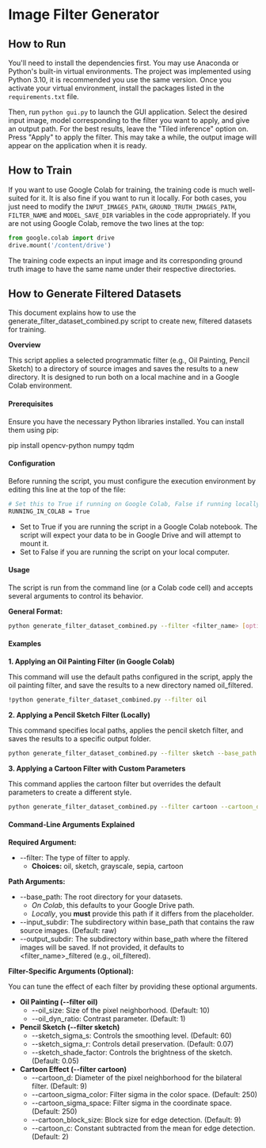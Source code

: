 # Image Filter Generator

## How to Run

You'll need to install the dependencies first. You may use Anaconda or Python's built-in virtual environments. The project was implemented using Python 3.10, it is recommended you use the same version.
Once you activate your virtual environment, install the packages listed in the `requirements.txt` file.

Then, run `python gui.py` to launch the GUI application. Select the desired input image, model corresponding to the filter you want to apply, and give an output path. For the best results, leave the "Tiled inference" option on. Press "Apply" to apply the filter. This may take a while, the output image will appear on the application when it is ready.

## How to Train

If you want to use Google Colab for training, the training code is much well-suited for it. It is also fine if you want to run it locally. For both cases, you just need to modify the `INPUT_IMAGES_PATH`, `GROUND_TRUTH_IMAGES_PATH`, `FILTER_NAME` and `MODEL_SAVE_DIR` variables in the code appropriately. If you are not using Google Colab, remove the two lines at the top:

```python
from google.colab import drive
drive.mount('/content/drive')
```

The training code expects an input image and its corresponding ground truth image to have the same name under their respective directories.

## How to Generate Filtered Datasets

This document explains how to use the generate\_filter\_dataset\_combined.py script to create new, filtered datasets for training.

**Overview**

This script applies a selected programmatic filter (e.g., Oil Painting, Pencil Sketch) to a directory of source images and saves the results to a new directory. It is designed to run both on a local machine and in a Google Colab environment.

#### **Prerequisites**

Ensure you have the necessary Python libraries installed. You can install them using pip:

pip install opencv-python numpy tqdm

#### **Configuration**

Before running the script, you must configure the execution environment by editing this line at the top of the file:

```bash
# Set this to True if running on Google Colab, False if running locally  
RUNNING_IN_COLAB = True 
```

* Set to True if you are running the script in a Google Colab notebook. The script will expect your data to be in Google Drive and will attempt to mount it.  
* Set to False if you are running the script on your local computer.

#### **Usage**

The script is run from the command line (or a Colab code cell) and accepts several arguments to control its behavior.

**General Format:**

```bash
python generate_filter_dataset_combined.py --filter <filter_name> [options]
```

#### **Examples**

**1\. Applying an Oil Painting Filter (in Google Colab)**

This command will use the default paths configured in the script, apply the oil painting filter, and save the results to a new directory named oil\_filtered.

```bash
!python generate_filter_dataset_combined.py --filter oil
```

**2\. Applying a Pencil Sketch Filter (Locally)**

This command specifies local paths, applies the pencil sketch filter, and saves the results to a specific output folder.

```bash
python generate_filter_dataset_combined.py --filter sketch --base_path "C:/MyProject/datasets/adobe5k" --output_subdir "sketch_outputs"
```

**3\. Applying a Cartoon Filter with Custom Parameters**

This command applies the cartoon filter but overrides the default parameters to create a different style.

```bash
python generate_filter_dataset_combined.py --filter cartoon --cartoon_d 5 --cartoon_sigma_color 150
```

#### **Command-Line Arguments Explained**

**Required Argument:**

* \--filter: The type of filter to apply.  
  * **Choices:** oil, sketch, grayscale, sepia, cartoon

**Path Arguments:**

* \--base\_path: The root directory for your datasets.  
  * *On Colab*, this defaults to your Google Drive path.  
  * *Locally*, you **must** provide this path if it differs from the placeholder.  
* \--input\_subdir: The subdirectory within base\_path that contains the raw source images. (Default: raw)  
* \--output\_subdir: The subdirectory within base\_path where the filtered images will be saved. If not provided, it defaults to \<filter\_name\>\_filtered (e.g., oil\_filtered).

**Filter-Specific Arguments (Optional):**

You can tune the effect of each filter by providing these optional arguments.

* **Oil Painting (--filter oil)**  
  * \--oil\_size: Size of the pixel neighborhood. (Default: 10\)  
  * \--oil\_dyn\_ratio: Contrast parameter. (Default: 1\)  
* **Pencil Sketch (--filter sketch)**  
  * \--sketch\_sigma\_s: Controls the smoothing level. (Default: 60\)  
  * \--sketch\_sigma\_r: Controls detail preservation. (Default: 0.07)  
  * \--sketch\_shade\_factor: Controls the brightness of the sketch. (Default: 0.05)  
* **Cartoon Effect (--filter cartoon)**  
  * \--cartoon\_d: Diameter of the pixel neighborhood for the bilateral filter. (Default: 9\)  
  * \--cartoon\_sigma\_color: Filter sigma in the color space. (Default: 250\)  
  * \--cartoon\_sigma\_space: Filter sigma in the coordinate space. (Default: 250\)  
  * \--cartoon\_block\_size: Block size for edge detection. (Default: 9\)  
  * \--cartoon\_c: Constant subtracted from the mean for edge detection. (Default: 2\)

